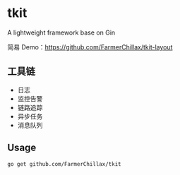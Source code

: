 # tkit
A lightweight framework base on Gin

简易 Demo：https://github.com/FarmerChillax/tkit-layout

## 工具链
- 日志
- 监控告警
- 链路追踪
- 异步任务
- 消息队列

## Usage

```bash
go get github.com/FarmerChillax/tkit
```


